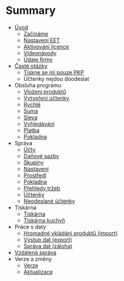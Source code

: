 # Summary

* [Úvod](README.md)
   * [Začínáme](start.md)
   * [Nastavení EET](companyEET.md)
   * [Aktivování licence](license.md)
   * [Videonávody](videonavody.md)
   * [Údaje firmy](company.md)
* [Časté otázky](faq.md)
   * [Tiskne se mi pouze PKP](faq_pkpkod.md)
   * Účtenky nejdou doodeslat
* Obsluha programu
   * [Vložení produktů](products.md)
   * [Vytvoření účtenky](firstreceipt.md)
   * [Rychlé](quick.md)
   * [Suma](sum.md)
   * [Sleva](discount.md)
   * [Vyhledávání](finder.md)
   * [Platba](invoice.md)
   * [Pokladna](cashregister.md)
* Správa
   * [Účty](settings_accounts.md)
   * [Daňové sazby](settings_taxesrates.md)
   * [Skupiny](settings_groups.md)
   * [Nastavení](settings_settings.md)
   * [Prostředí](settings_environment.md)
   * [Pokladna](settings_cashregister.md)
   * [Přehledy tržeb](settings_reports.md)
   * [Účtenky](settings_receipts.md)
   * [Neodeslané účtenky](settings_unsentReceipts.md)
* Tiskárna
   * [Tiskárna](printer.md)
   * [Tiskárna kuchyň](printerkitchen.md)
* Práce s daty
   * [Hromadné vkládání produktů (import)](data/import.md)
   * [Výstup dat (export)](data/export.md)
   * [Správa dat (záloha)](data/deposit.md)
* [Vzdálená správa](support/support.md)
* Verze a změny
   * [Verze](versions.md)
   * [Aktualizace](update.md)

